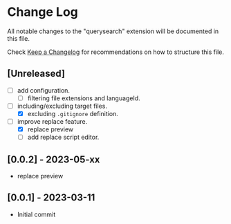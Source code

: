 # Change Log

All notable changes to the "querysearch" extension will be documented in this file.

Check [Keep a Changelog](http://keepachangelog.com/) for recommendations on how to structure this file.

## [Unreleased]
- [ ] add configuration.
  - [ ] filtering file extensions and languageId.
- [ ] including/excluding target files.
  - [x] excluding `.gitignore` definition.
- [ ] improve replace feature. 
  - [x] replace preview
  - [ ] add replace script editor.

## [0.0.2] - 2023-05-xx
 - replace preview

## [0.0.1] - 2023-03-11

- Initial commit